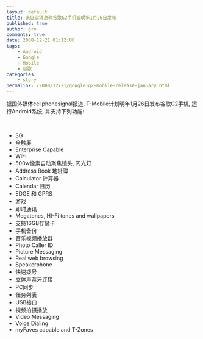 ```yaml
---
layout: default
title: 未证实消息称谷歌G2手机或明年1月26日发布
published: true
author: gro
comments: true
date: 2008-12-21 01:12:00
tags:
    - Android
    - Google
    - Mobile
    - 谷歌
categories:
    - story
permalink: /2008/12/21/google-g2-mobile-release-january.html
---
```

 

据国外媒体cellphonesignal报道, T-Mobile计划明年1月26日发布谷歌G2手机, 运行Android系统, 并支持下列功能:



&#160;

  * 3G
  * 全触屏
  * Enterprise Capable
  * WiFi 
  * 500w像素自动聚焦镜头, 闪光灯
  * Address Book 地址簿
  * Calculator 计算器
  * Calendar 日历
  * EDGE 和 GPRS 
  * 游戏
  * 即时通讯
  * Megatones, HI-Fi tones and wallpapers 
  * 支持16GB存储卡
  * 手机备份
  * 音乐视频播放器
  * Photo Caller ID 
  * Picture Messaging
  * Real web browsing 
  * Speakerphone 
  * 快速拨号
  * 立体声蓝牙连接
  * PC同步
  * 任务列表
  * USB接口
  * 视频拍摄播放
  * Video Messaging 
  * Voice Dialing 
  * myFaves capable and T-Zones